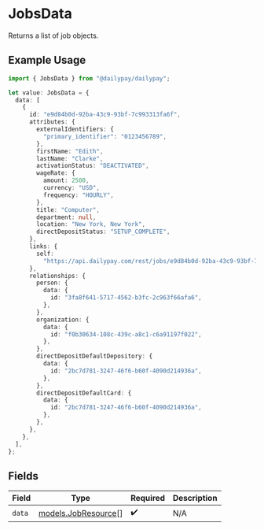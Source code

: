 # JobsData

Returns a list of job objects.

## Example Usage

```typescript
import { JobsData } from "@dailypay/dailypay";

let value: JobsData = {
  data: [
    {
      id: "e9d84b0d-92ba-43c9-93bf-7c993313fa6f",
      attributes: {
        externalIdentifiers: {
          "primary_identifier": "0123456789",
        },
        firstName: "Edith",
        lastName: "Clarke",
        activationStatus: "DEACTIVATED",
        wageRate: {
          amount: 2500,
          currency: "USD",
          frequency: "HOURLY",
        },
        title: "Computer",
        department: null,
        location: "New York, New York",
        directDepositStatus: "SETUP_COMPLETE",
      },
      links: {
        self:
          "https://api.dailypay.com/rest/jobs/e9d84b0d-92ba-43c9-93bf-7c993313fa6f",
      },
      relationships: {
        person: {
          data: {
            id: "3fa8f641-5717-4562-b3fc-2c963f66afa6",
          },
        },
        organization: {
          data: {
            id: "f0b30634-108c-439c-a8c1-c6a91197f022",
          },
        },
        directDepositDefaultDepository: {
          data: {
            id: "2bc7d781-3247-46f6-b60f-4090d214936a",
          },
        },
        directDepositDefaultCard: {
          data: {
            id: "2bc7d781-3247-46f6-b60f-4090d214936a",
          },
        },
      },
    },
  ],
};
```

## Fields

| Field                                            | Type                                             | Required                                         | Description                                      |
| ------------------------------------------------ | ------------------------------------------------ | ------------------------------------------------ | ------------------------------------------------ |
| `data`                                           | [models.JobResource](../models/jobresource.md)[] | :heavy_check_mark:                               | N/A                                              |